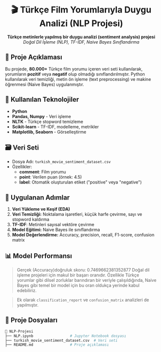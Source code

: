 <h1 align="center">🎬 Türkçe Film Yorumlarıyla Duygu Analizi (NLP Projesi)</h1>

<p align="center">
  <b>Türkçe metinlerle yapılmış bir duygu analizi (sentiment analysis) projesi</b><br>
  <i>Doğal Dil İşleme (NLP), TF-IDF, Naive Bayes Sınıflandırma</i>
</p>


## 📌 Proje Açıklaması

Bu projede, <b>80.000+</b> Türkçe film yorumu içeren veri seti kullanılarak, yorumların <b>pozitif</b> veya <b>negatif</b> olup olmadığı sınıflandırılmıştır. Python kullanılarak veri temizliği, metin ön işleme (text preprocessing) ve makine öğrenmesi (Naive Bayes) uygulanmıştır.


## 🧠 Kullanılan Teknolojiler

<ul>
  <li><b>Python</b></li>
  <li><b>Pandas, Numpy</b> - Veri işleme</li>
  <li><b>NLTK</b> - Türkçe stopword temizleme</li>
  <li><b>Scikit-learn</b> - TF-IDF, modelleme, metrikler</li>
  <li><b>Matplotlib, Seaborn</b> - Görselleştirme</li>
</ul>


## 🗃️ Veri Seti

- Dosya Adı: <code>turkish_movie_sentiment_dataset.csv</code>
- Özellikler:
  - <b>comment</b>: Film yorumu
  - <b>point</b>: Verilen puan (örnek: 4.5)
  - <b>label</b>: Otomatik oluşturulan etiket ("positive" veya "negative")


## 🔧 Uygulanan Adımlar

<ol>
  <li><b>Veri Yükleme ve Keşif (EDA)</b></li>
  <li><b>Veri Temizliği:</b> Noktalama işaretleri, küçük harfe çevirme, sayı ve stopword kaldırma</li>
  <li><b>TF-IDF</b>: Metinleri sayısal vektöre çevirme</li>
  <li><b>Model Eğitimi:</b> Naive Bayes ile sınıflandırma</li>
  <li><b>Model Değerlendirme:</b> Accuracy, precision, recall, F1-score, confusion matrix</li>
</ol>


## 📊 Model Performansı
 
> Gerçek (Accuracy)doğruluk skoru:  0.7469662381352877
> Doğal dil işleme projeleri için makul bir başarı oranıdır.
Özellikle Türkçe yorumlar gibi dilsel zorluklar barındıran bir veriyle çalışıldığında, Naive Bayes gibi temel bir model için bu oran oldukça yerinde kabul edebiliriz.

> Ek olarak `classification_report` ve `confusion_matrix` analizleri de yapılmıştır.


## 📁 Proje Dosyaları

```bash
📂 NLP-Projesi
├── NLP.ipynb                 # Jupyter Notebook dosyası
├── turkish_movie_sentiment_dataset.csv  # Veri seti
├── README.md                 # Proje açıklaması
